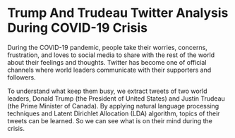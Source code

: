 # Trump And Trudeau Twitter Analysis During COVID-19 Crisis

During the COVID-19 pandemic, people take their worries, concerns, frustration, and loves to social media to share with the rest of the world about their feelings and thoughts. Twitter has become one of official channels where world leaders communicate with their supporters and followers. 

To understand what keep them busy, we extract tweets of two world leaders, Donald Trump (the President of United States) and Justin Trudeau (the Prime Minister of Canada). By applying natural language processing techniques and Latent Dirichlet Allocation (LDA) algorithm, topics of their tweets can be learned. So we can see what is on their mind during the crisis.
